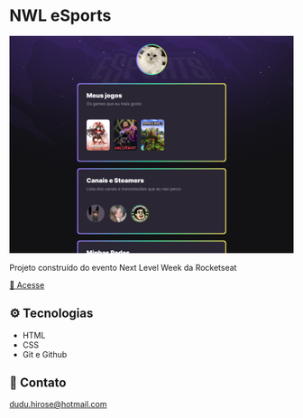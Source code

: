 # NWL eSports

![preview](./.github/preview.png)

Projeto construído do evento Next Level Week da Rocketseat

[🔗 Acesse](https://kenjiisok.github.io/nwl-esports-explorer/)

## ⚙ Tecnologias

- HTML
- CSS
- Git e Github

## 📩 Contato

dudu.hirose@hotmail.com